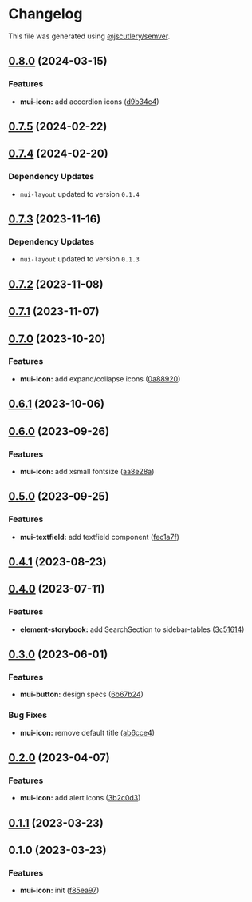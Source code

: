 # Changelog

This file was generated using [@jscutlery/semver](https://github.com/jscutlery/semver).

## [0.8.0](https://github.com/Availity/element/compare/@availity/mui-icon@0.7.5...@availity/mui-icon@0.8.0) (2024-03-15)


### Features

* **mui-icon:** add accordion icons ([d9b34c4](https://github.com/Availity/element/commit/d9b34c4d6cef8ff736fada962e3b87cf94fcfac5))

## [0.7.5](https://github.com/Availity/element/compare/@availity/mui-icon@0.7.4...@availity/mui-icon@0.7.5) (2024-02-22)

## [0.7.4](https://github.com/Availity/element/compare/@availity/mui-icon@0.7.3...@availity/mui-icon@0.7.4) (2024-02-20)

### Dependency Updates

* `mui-layout` updated to version `0.1.4`
## [0.7.3](https://github.com/Availity/element/compare/@availity/mui-icon@0.7.2...@availity/mui-icon@0.7.3) (2023-11-16)

### Dependency Updates

- `mui-layout` updated to version `0.1.3`

## [0.7.2](https://github.com/Availity/element/compare/@availity/mui-icon@0.7.1...@availity/mui-icon@0.7.2) (2023-11-08)

## [0.7.1](https://github.com/Availity/element/compare/@availity/mui-icon@0.7.0...@availity/mui-icon@0.7.1) (2023-11-07)

## [0.7.0](https://github.com/Availity/element/compare/@availity/mui-icon@0.6.1...@availity/mui-icon@0.7.0) (2023-10-20)

### Features

- **mui-icon:** add expand/collapse icons ([0a88920](https://github.com/Availity/element/commit/0a889203e15785beca2834d79d6d2bfc3425bfcd))

## [0.6.1](https://github.com/Availity/element/compare/@availity/mui-icon@0.6.0...@availity/mui-icon@0.6.1) (2023-10-06)

## [0.6.0](https://github.com/Availity/element/compare/@availity/mui-icon@0.5.0...@availity/mui-icon@0.6.0) (2023-09-26)

### Features

- **mui-icon:** add xsmall fontsize ([aa8e28a](https://github.com/Availity/element/commit/aa8e28a5a7514247db0f65d9120da2847663445a))

## [0.5.0](https://github.com/Availity/element/compare/@availity/mui-icon@0.4.1...@availity/mui-icon@0.5.0) (2023-09-25)

### Features

- **mui-textfield:** add textfield component ([fec1a7f](https://github.com/Availity/element/commit/fec1a7fedda2420577e29b6c0e264d244a91a00e))

## [0.4.1](https://github.com/Availity/element/compare/@availity/mui-icon@0.4.0...@availity/mui-icon@0.4.1) (2023-08-23)

## [0.4.0](https://github.com/Availity/element/compare/@availity/mui-icon@0.3.0...@availity/mui-icon@0.4.0) (2023-07-11)

### Features

- **element-storybook:** add SearchSection to sidebar-tables ([3c51614](https://github.com/Availity/element/commit/3c51614c4260f9ce7f2d2544a6c09d79317ac0b6))

## [0.3.0](https://github.com/Availity/element/compare/@availity/mui-icon@0.2.0...@availity/mui-icon@0.3.0) (2023-06-01)

### Features

- **mui-button:** design specs ([6b67b24](https://github.com/Availity/element/commit/6b67b24cdfef68e14daaeba18a5fd7d90af46a09))

### Bug Fixes

- **mui-icon:** remove default title ([ab6cce4](https://github.com/Availity/element/commit/ab6cce46037b43daae7f69739737cfb3b38ad8f6))

## [0.2.0](https://github.com/Availity/element/compare/@availity/mui-icon@0.1.1...@availity/mui-icon@0.2.0) (2023-04-07)

### Features

- **mui-icon:** add alert icons ([3b2c0d3](https://github.com/Availity/element/commit/3b2c0d3f61cb997c1a72430cf3b1df5c027a55b4))

## [0.1.1](https://github.com/Availity/element/compare/@availity/mui-icon@0.1.0...@availity/mui-icon@0.1.1) (2023-03-23)

## 0.1.0 (2023-03-23)

### Features

- **mui-icon:** init ([f85ea97](https://github.com/Availity/element/commit/f85ea9744a5a7f54eb8a81c439ac6a4b10c8cc33))
